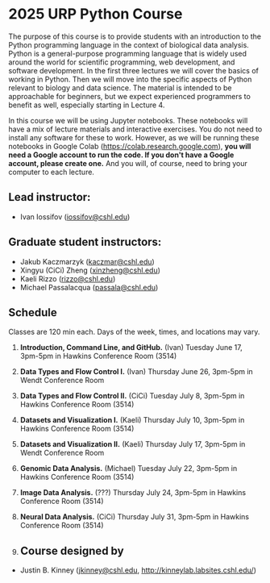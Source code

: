 # 2025 URP Python Course

The purpose of this course is to provide students with an introduction to the Python programming language in the context of biological data analysis. Python is a general-purpose programming language that is widely used around the world for scientific programming, web development, and software development. In the first three lectures we will cover the basics of working in Python. Then we will move into the specific aspects of Python relevant to biology and data science. The material is intended to be approachable for beginners, but we expect experienced programmers to benefit as well, especially starting in Lecture 4. 

In this course we will be using Jupyter notebooks. These notebooks will have a mix of lecture materials and interactive exercises. You do not need to install any software for these to work. However, as we will be running these notebooks in Google Colab (https://colab.research.google.com), **you will need a Google account to run the code.  If you don't have a Google account, please create one.** And you will, of course, need to bring your computer to each lecture. 

## Lead instructor:
- Ivan Iossifov (iossifov@cshl.edu)
  
## Graduate student instructors:
- Jakub Kaczmarzyk (kaczmar@cshl.edu)
- Xingyu (CiCi) Zheng (xinzheng@cshl.edu)
- Kaeli Rizzo (rizzo@cshl.edu)
- Michael Passalacqua (passala@cshl.edu)

## Schedule
Classes are 120 min each. Days of the week, times, and locations may vary. 
 
1. **Introduction, Command Line, and GitHub.** (Ivan) Tuesday June 17, 3pm-5pm in Hawkins Conference Room (3514)
2. **Data Types and Flow Control I.** (Ivan) Thursday June 26, 3pm-5pm in Wendt Conference Room
3. **Data Types and Flow Control II.** (CiCi) Tuesday July 8, 3pm-5pm in Hawkins Conference Room (3514)
4. **Datasets and Visualization I.** (Kaeli) Thursday July 10, 3pm-5pm in Hawkins Conference Room (3514)
5. **Datasets and Visualization II.** (Kaeli) Thursday July 17, 3pm-5pm in Wendt Conference Room
6. **Genomic Data Analysis.** (Michael) Tuesday July 22, 3pm-5pm in Hawkins Conference Room (3514)
7. **Image Data Analysis.** (???)  Thursday July 24, 3pm-5pm in Hawkins Conference Room (3514)
8. **Neural Data Analysis.** (CiCi) Thursday July 31, 3pm-5pm in Hawkins Conference Room (3514)

9. ## Course designed by
- Justin B. Kinney (jkinney@cshl.edu, http://kinneylab.labsites.cshl.edu/)


